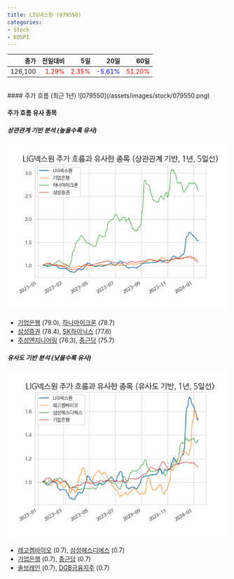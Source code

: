 ```yaml
---
title: LIG넥스원 (079550)
categories:
- Stock
- KOSPI
---
```


|종가|전일대비|5일|20일|60일|
|---:|-------:|--:|---:|---:|
|126,100|<span style="color: red">1.29%</span>|<span style="color: red">2.35%</span>|<span style="color: blue">-5.61%</span>|<span style="color: red">51.20%</span>|

<!-- more -->
<br>
#### 주가 흐름 (최근 1년)
![079550](/assets/images/stock/079550.png)


#### 주가 흐름 유사 종목


##### 상관관계 기반 분석 (높을수록 유사)
![079550](/assets/images/stock/079550_corr.png)
- [기업은행](/024110/) (79.0), [하나마이크론](/067310/) (78.7)
- [삼성증권](/016360/) (78.4), [SK하이닉스](/000660/) (77.6)
- [주성엔지니어링](/036930/) (76.3), [종근당](/185750/) (75.7)


##### 유사도 기반 분석 (낮을수록 유사)	
![079550](/assets/images/stock/079550_sim.png)
- [레고켐바이오](/141080/) (0.7), [삼성에스디에스](/018260/) (0.7)
- [기업은행](/024110/) (0.7), [종근당](/185750/) (0.7)
- [솔브레인](/357780/) (0.7), [DGB금융지주](/139130/) (0.7)